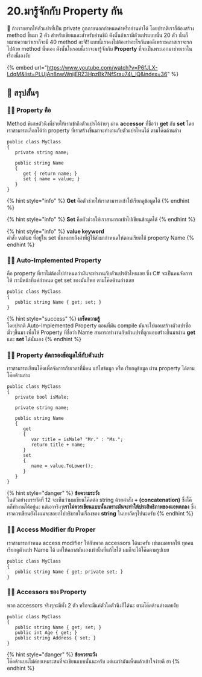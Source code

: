 # 20.มารู้จักกับ Property กัน

💬 ถ้าเราอยากให้ตัวแปรที่เป็น private ถูกภายนอกกำหนดค่าหรืออ่านค่าได้ โดยปรกติเราก็ต้องสร้าง method ขึ้นมา 2 ตัว สำหรับเขียนและสำหรับอ่านชิมิ ดังนั้นถ้าเรามีตัวแปรแบบนั้น 20 ตัว นั่นก็หมายความว่าเราก็จะมี 40 method อะจิ!! แบบนี้เราคงไม่ต้องทำอะไรกันพอดีเพราะคลาสเราจะรกไปด้วย method นั่นเอง ดังนั้นในรอบนี้เราจะมารู้จักกับ **Property** ที่จะเป็นพระเอกมาช่วยเราในเรื่องนี้เองงับ

{% embed url="https://www.youtube.com/watch?v=P6fJLX-LdqM&list=PLUjAn8nwWnijERZ3HpzBk7NfSrau74\_lQ&index=36" %}

## 🎯 สรุปสั้นๆ

### 👨‍🚀 Property คือ

Method พิเศษตัวนึงที่ช่วยให้เราเข้าถึงตัวแปรได้ง่ายๆ ผ่าน **accessor** ที่ชื่อว่า **get** กับ **set** โดยเราสามารถเลือกได้ว่า property ที่เราสร้างขึ้นมาจะทำงานกับตัวแปรไหนได้ ตามโค๊ดด้านล่าง

```text
public class MyClass
{
   private string name;
   
   public string Name
   {
      get { return name; }
      set { name = value; }
   }
}
```

{% hint style="info" %}
**Get** คือตัวช่วยให้เราสามารถเข้าไปเรียกดูข้อมูลได้
{% endhint %}

{% hint style="info" %}
**Set** คือตัวช่วยให้เราสามารถเข้าไปเขียนข้อมูลได้
{% endhint %}

{% hint style="info" %}
**value keyword**  
คำสั่ง value ที่อยู่ใน set นั่นหมายถึงค่าที่ผู้ใช้ส่งมากำหนดให้ตอนเรียกใช้ property Name
{% endhint %}

### 👨‍🚀 Auto-Implemented Property

คือ property ที่เราไม่ต้องไปกำหนดว่ามันจะทำงานกับตัวแปรตัวไหนเลย ซึ่ง C\# จะเป็นคนจัดการให้ เรามีหน้าที่แค่กำหนด get set ของมันก็พอ ตามโค๊ดด้านล่างเลย

```text
public class MyClass
{
   public string Name { get; set; }
}
```

{% hint style="success" %}
**เกร็ดความรู้**  
โดยปรกติ Auto-Implemented Property ตอนที่มัน compile มันจะไปแอบสร้างตัวแปรชื่อมั่วๆขึ้นมา เพื่อให้ Property ที่ชื่อว่า Name สามารถทำงานกับตัวแปรที่ถูกแอบสร้างขึ้นมาผ่าน **get** และ **set** ได้นั่นเอง
{% endhint %}

### 👨‍🚀 Property คัดกรองข้อมูลให้กับตัวแปร

เราสามารถเขียนโค๊ดเพื่อจัดการกับเวลาที่มีคน แก้ไขข้อมูล หรือ เรียกดูข้อมูล ผ่าน property ได้ตามโค๊ดด้านล่าง

```text
public class MyClass
{
   private bool isMale;
   
   private string name;
   
   public string Name
   {
      get
      {
         var title = isMale? "Mr." : "Ms.";
         return title + name;
      }
      set
      {
         name = value.ToLower();
      }
   }
}
```

{% hint style="danger" %}
**ข้อความระวัง**  
ในตัวอย่างบรรทัดที่ 12 จะเห็นว่าผมเขียนโค๊ดต่อ string ด้วยคำสั่ง **+ \(concatenation\)** ซึ่งโค๊ดก็ทำงานได้อยู่นะ แต่เอาจริงๆ**เราไม่ควรเขียนแบบนั้นเพราะมันจะทำให้ประสิทธิภาพของแอพตกลง** ซึ่งเราควรเขียนยังไงผมจะขอยกไปอธิบายในเรื่องของ **string** ในบทถัดๆไปนะครับ
{% endhint %}

### 👨‍🚀 Access Modifier กับ Proper

เราสามารถกำหนด access modifier ให้กับพวก accessors ได้นะครับ เช่นผมอยากให้ ทุกคนเรียกดูตัวแปร Name ได้ แต่ให้คลาสมันเองเท่านั้นที่แก้ไขได้ ผมก็จะได้โค๊ดตามรูปเบย

```text
public class MyClass
{
   public string Name { get; private set; }
}
```

### 👨‍🚀 Accessors ของ Property

พวก accessors จริงๆจะมีทั้ง 2 ตัว หรือจะมีแค่ตัวใดตัวนึงก็ได้นะ ตามโค๊ดด้านล่างเลยงับ

```text
public class MyClass
{
   public string Name { get; set; }
   public int Age { get; }
   public string Address { set; }
}
```

{% hint style="danger" %}
**ข้อควรระวัง**  
โค๊ดด้านบนไม่ค่อยเหมาะสมที่จะเขียนแบบนั้นนะครับ แต่ผมว่ามันเห็นแล้วเข้าใจง่ายดี ฮา
{% endhint %}

